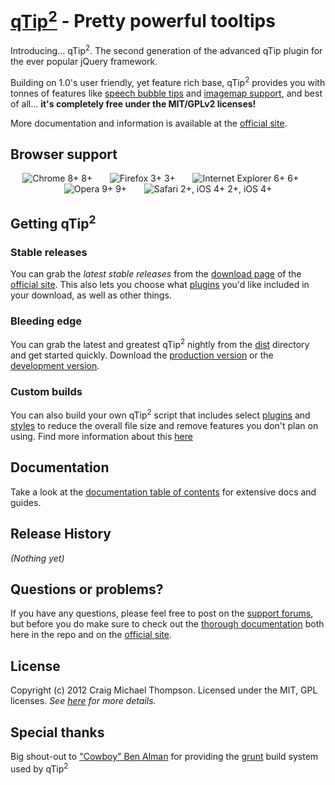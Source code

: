[qTip<sup>2</sup>][site] - Pretty powerful tooltips
================================

Introducing&hellip; qTip<sup>2</sup>. The second generation of the advanced qTip plugin for the ever popular jQuery framework.

Building on 1.0's user friendly, yet feature rich base, qTip<sup>2</sup> provides you with tonnes of features like
[speech bubble tips][tips] and [imagemap support][imgmap], and best of all... **it's completely free under the MIT/GPLv2 licenses!**

More documentation and information is available at the [official site][site].

## Browser support
<div style="text-transform: sub; text-align: center;">
<img src="http://media1.juggledesign.com/qtip2/images/browsers/64-chrome.png" title="Chrome 8+" /> 8+ &nbsp;&nbsp;&nbsp;&nbsp;&nbsp;
<img src="http://media1.juggledesign.com/qtip2/images/browsers/64-firefox.png" title="Firefox 3+" /> 3+ &nbsp;&nbsp;&nbsp;&nbsp;&nbsp;
<img src="http://media1.juggledesign.com/qtip2/images/browsers/64-ie.png" title="Internet Explorer 6+" /> 6+ &nbsp;&nbsp;&nbsp;&nbsp;&nbsp;
<img src="http://media1.juggledesign.com/qtip2/images/browsers/64-opera.png" title="Opera 9+" /> 9+ &nbsp;&nbsp;&nbsp;&nbsp;&nbsp;
<img src="http://media1.juggledesign.com/qtip2/images/browsers/64-safari.png" title="Safari 2+, iOS 4+" /> 2+, iOS 4+
</div>

## Getting qTip<sup>2</sup>

### Stable releases
You can grab the *latest stable releases* from the [download page][download] of the [official site][site]. This also lets
you choose what [plugins][plugins] you'd like included in your download, as well as other things.

### Bleeding edge
You can grab the latest and greatest qTip<sup>2</sup> nightly from the [dist][dist] directory and get started quickly.
Download the [production version][min] or the [development version][max].


### Custom builds
You can also build your own qTip<sup>2</sup> script that includes select [plugins][plugins] and [styles][style] to reduce the overall file size and remove features
you don't plan on using. Find more information about this [here][build]

## Documentation
Take a look at the [documentation table of contents][toc] for extensive docs and guides.

## Release History
_(Nothing yet)_

## Questions or problems?
If you have any questions, please feel free to post on the [support forums][forums], but before you do make sure to
check out the [thorough documentation][docs] both here in the repo and on the [official site][site].

## License
Copyright (c) 2012 Craig Michael Thompson. Licensed under the MIT, GPL licenses. *See [here][license] for more details.*

## Special thanks
Big shout-out to ["Cowboy" Ben Alman][cowboy] for providing the [grunt][grunt] build system used by qTip<sup>2</sup>

[min]: https://raw.github.com/Craga89/qtip2/master/dist/jquery.qtip.min.js
[max]: https://raw.github.com/Craga89/qtip2/master/dist/jquery.qtip.js

[dist]: /Craga89/qTip2/tree/master/dist/
[docs]: /Craga89/qTip2/tree/master/docs/
[toc]: /Craga89/qTip2/blob/master/docs/toc.md
[build]: /Craga89/qTip2/tree/master/docs/build.md
[style]: /Craga89/qTip2/tree/master/docs/style.md
[plugins]: /Craga89/qTip2/tree/master/docs/plugins/
[tips]: /Craga89/qTip2/tree/master/docs/plugins/tips.md
[imgmap]: /Craga89/qTip2/tree/master/docs/plugins/imagemap.md

[site]: http://craigsworks.com/projects/qtip2/
[download]: http://craigsworks.com/projects/qtip2/download
[forums]: http://craigsworks.com/projects/forums
[license]: http://jquery.org/license/

[cowboy]: https://github.com/cowboy/
[grunt]: https://github.com/cowboy/grunt
